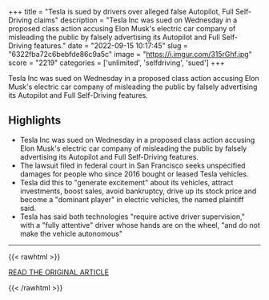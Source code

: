 +++
title = "Tesla is sued by drivers over alleged false Autopilot, Full Self-Driving claims"
description = "Tesla Inc was sued on Wednesday in a proposed class action accusing Elon Musk's electric car company of misleading the public by falsely advertising its Autopilot and Full Self-Driving features."
date = "2022-09-15 10:17:45"
slug = "6322fba72c6bebfde86c9a5c"
image = "https://i.imgur.com/315rGhf.jpg"
score = "2219"
categories = ['unlimited', 'selfdriving', 'sued']
+++

Tesla Inc was sued on Wednesday in a proposed class action accusing Elon Musk's electric car company of misleading the public by falsely advertising its Autopilot and Full Self-Driving features.

## Highlights

- Tesla Inc was sued on Wednesday in a proposed class action accusing Elon Musk's electric car company of misleading the public by falsely advertising its Autopilot and Full Self-Driving features.
- The lawsuit filed in federal court in San Francisco seeks unspecified damages for people who since 2016 bought or leased Tesla vehicles.
- Tesla did this to "generate excitement" about its vehicles, attract investments, boost sales, avoid bankruptcy, drive up its stock price and become a "dominant player" in electric vehicles, the named plaintiff said.
- Tesla has said both technologies "require active driver supervision," with a "fully attentive" driver whose hands are on the wheel, "and do not make the vehicle autonomous"

---

{{< rawhtml >}}
  <p class="article-category">
    <a target="_blank" href="https://www.reuters.com/business/autos-transportation/tesla-is-sued-by-drivers-over-alleged-false-autopilot-full-self-driving-claims-2022-09-14/">READ THE ORIGINAL ARTICLE</a>
  </p>
{{< /rawhtml >}}
